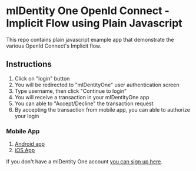 # mIDentity One OpenId Connect - Implicit Flow using Plain Javascript

This repo contains plain javascript example app that demonstrate the various OpenId Connect's Implicit flow.

## Instructions
1. Click on "login" button
2. You will be redirected to "mIDentityOne" user authentication screen
3. Type username, then click "Continue to login"
4. You will receive a transaction in your mIDentityOne app
5. You can able to "Accept/Decline" the transaction request
6. By accepting the transaction from mobile app, you can able to authorize your login

### Mobile App
1. [Android app](https://play.google.com/store/apps/details?id=com.kobil.mIdentity)
2. [iOS App](https://apps.apple.com/us/app/midentity/id1474814314)


If you don't have a mIDentity One account [you can sign up here](https://midentity.one/selfenrollment).
